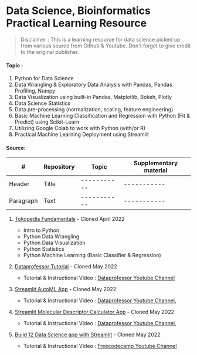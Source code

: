 # Data Science, Bioinformatics Practical Learning Resource

> Disclaimer : This is a learning resource for data science picked up from various source from Github & Youtube. Don't forget to give credit to the original publisher.


#### Topic :
1. Python for Data Science
2. Data Wrangling & Exploratory Data Analysis with Pandas, Pandas Profiling, Numpy
3. Data Visualization using built-in Pandas, Matplotlib, Bokeh, Plotly
4. Data Science Statistics 
5. Data pre-processing (normalization, scaling, feature engineering)
6. Basic Machine Learning Classification and Regression with Python (Fit & Predict) using Scikit-Learn
7. Utilizing Google Colab to work with Python (with/or R)
8. Practical Machine Learning Deployment using Streamlit

#### Source:
| # | Repository | Topic | Supplementary material |
| ----------- | ----------- |  ----------- |  ----------- |
| Header | Title |  ----------- |  ----------- |
| Paragraph | Text |  ----------- |  ----------- |

1. [Tokopedia Fundamentals](https://github.com/onlyphantom/tokopedia-fundamentals) - Cloned April 2022
    - Intro to Python
    - Python Data Wrangling
    - Python Data Visualization
    - Python Statistics
    - Python Machine Learning (Basic Classifier & Regression)

2. [Dataprofessor Tutorial](https://github.com/dataprofessor) - Cloned May 2022
    - Tutorial & Instructional Video : [Dataprofessor Youtube Channel](https://www.youtube.com/channel/UCV8e2g4IWQqK71bbzGDEI4Q)

3. [Streamlit AutoML App](https://github.com/dataprofessor/ml-auto-app) - Cloned May 2022
    - Tutorial & Instructional Video : [Dataprofessor Youtube Channel](https://www.youtube.com/watch?v=ApxEBGbqTyQ&list=PLtqF5YXg7GLlUX95uiDdKOEJGrWPVJIhL&index=4), 

4. [Streamlit Molecular Descriptor Calculator App](https://github.com/dataprofessor/moldesc-app) - Cloned May 2022
    - Tutorial & Instructional Video : [Dataprofessor Youtube Channel](https://www.youtube.com/watch?v=ApxEBGbqTyQ&list=PLtqF5YXg7GLlUX95uiDdKOEJGrWPVJIhL&index=4), 

5. [Build 12 Data Science app with Streamlit](https://github.com/dataprofessor/streamlit_freecodecamp) - Cloned May 2022
    - Tutorial & Instructional Video : [Freecodecamp Youtube Channel](https://www.youtube.com/watch?v=JwSS70SZdyM)
    
